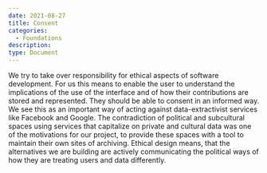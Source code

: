 ```yaml
---
date: 2021-08-27
title: Consent
categories:
  - Foundations
description: 
type: Document
---
```


We try to take over responsibility for ethical aspects of software development. For us this means to enable the user to understand the implications of the use of the interface and of how their contributions are stored and represented. They should be able to consent in an informed way. We see this as an important way of acting against data-extractivist services like Facebook and Google. The contradiction of political and subcultural spaces using services that capitalize on private and cultural data was one of the motivations for our project, to provide these spaces with a tool to maintain their own sites of archiving. Ethical design means, that the alternatives we are building are actively communicating the political ways of how they are treating users and data differently.
